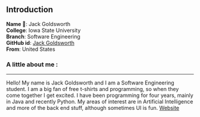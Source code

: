 ## Introduction
**Name :name_badge:**: Jack Goldsworth
<br>
**College**: Iowa State University
<br>
**Branch**: Software Engineering
<br>
**GitHub id**: [Jack Goldsworth](https://github.com/jackgoldsworth)
<br>
**From**: United States
### A little about me :
---
Hello! My name is Jack Goldsworth and I am a Software Engineering student.
I am a big fan of free t-shirts and programming, so when they come together I get excited.
I have been programming for four years, mainly in Java and recently Python. My areas of interest
are in Artificial Intelligence and more of the back end stuff, although sometimes UI is fun.
[Website](http://www.jackgoldsworth.me)
